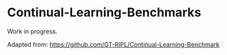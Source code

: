 # Continual-Learning-Benchmarks

Work in progress.

Adapted from: https://github.com/GT-RIPL/Continual-Learning-Benchmark
